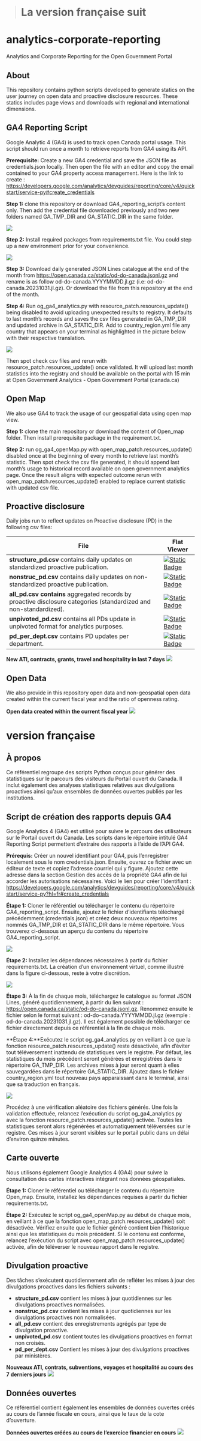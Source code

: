 > # **La version française suit**

# **analytics-corporate-reporting**

Analytics and Corporate Reporting for the Open Government Portal

## **About**

This repository contains python scripts developed to generate statics on the user journey on open data and proactive disclosure resources. These statics includes page views and downloads with regional and international dimensions.

## **GA4 Reporting Script**

Google Analytic 4 (GA4) is used to track open Canada portal usage. This script should run once a month to retrieve reports from GA4 using its API. 

**Prerequisite:** Create a new GA4 credential and save the JSON file as credentials.json locally. Then open the file  with an editor and copy the email contained to your GA4 property access management. Here is the link to create :  https://developers.google.com/analytics/devguides/reporting/core/v4/quickstart/service-py#create_credentials

**Step 1:** clone this repository or download GA4_reporting_script’s content only. Then add the credential file downloaded previously and two new folders named GA_TMP_DIR and GA_STATIC_DIR in the same folder. 

![
  ](https://github.com/open-data/analytics-corporate-reporting/blob/main/GA4_reporting_script.png)

**Step 2:** Install required packages from requirements.txt file. You could step up a new environment prior for your convenience. 

 ![
](https://github.com/open-data/analytics-corporate-reporting/blob/main/ga_venv_requirement.png)

**Step 3:** Download daily generated JSON Lines catalogue at the end of  the month from https://open.canada.ca/static/od-do-canada.jsonl.gz  and rename is as follow od-do-canada.YYYYMMDD.jl.gz (i.e: od-do-canada.20231031.jl.gz). Or download the file from this repository at the end of the month.

**Step 4:** Run og_ga4_analytics.py with resource_patch.resources_update() being disabled to avoid uploading unexpected results to registry. It defaults to last month’s records and saves the csv files generated in GA_TMP_DIR and updated archive in GA_STATIC_DIR. Add to country_region.yml file any country that appears on your terminal as highlighted in the picture below with their respective translation. 

 ![
](https://github.com/open-data/analytics-corporate-reporting/blob/main/new_country.PNG)

Then spot check csv files and rerun with resource_patch.resources_update() once validated. It will upload last month statistics into the registry and should be available on the portal with 15 min at Open Government Analytics - Open Government Portal (canada.ca)

## **Open Map**
We also use GA4 to track the usage of our geospatial data using open map view. 

**Step 1:** clone the main repository or download the content of Open_map folder. Then install prerequisite package in the requirement.txt. 

**Step 2:** run og_ga4_openMap.py with open_map_patch.resources_update() disabled once at the beginning of every month to retrieve last month’s statistic. Then spot check the csv file generated, it should append last month’s usage to historical record available on open government analytics page. Once the result aligns with expected outcome rerun with open_map_patch.resources_update() enabled to replace current statistic with updated csv file. 

## **Proactive disclosure**
Daily jobs run to reflect updates on Proactive disclosure (PD) in the following csv files:

| File | Flat Viewer |
|--|--|
|**structure_pd.csv**  contains daily updates on standardized proactive publication.  | [![Static Badge](https://img.shields.io/badge/Open%20in%20Flatdata%20Viewer-FF00E8?style=for-the-badge&logo=github&logoColor=black)](https://flatgithub.com/open-data/analytics-corporate-reporting?filename=Corporate_reporting%2Fpd_count%2Fstructure_pd.csv)|
|**nonstruc_pd.csv** contains daily updates on non-standardized proactive publication.|[![Static Badge](https://img.shields.io/badge/Open%20in%20Flatdata%20Viewer-FF00E8?style=for-the-badge&logo=github&logoColor=black)](https://flatgithub.com/open-data/analytics-corporate-reporting?filename=Corporate_reporting%2Fpd_count%2Fnonstruc_pd.csv)|
|**all_pd.csv contains** aggregated records by proactive disclosure categories (standardized and non-standardized).|[![Static Badge](https://img.shields.io/badge/Open%20in%20Flatdata%20Viewer-FF00E8?style=for-the-badge&logo=github&logoColor=black)](https://flatgithub.com/open-data/analytics-corporate-reporting?filename=Corporate_reporting%2Fpd_count%2Fall_pd.csv)|
|**unpivoted_pd.csv**  contains all PDs update in unpivoted format for analytics purposes.|[![Static Badge](https://img.shields.io/badge/Open%20in%20Flatdata%20Viewer-FF00E8?style=for-the-badge&logo=github&logoColor=black)](https://flatgithub.com/open-data/analytics-corporate-reporting?filename=Corporate_reporting%2Fpd_count%2Funpivoted_pd.csv)|
|**pd_per_dept.csv** contains PD updates per department.|[![Static Badge](https://img.shields.io/badge/Open%20in%20Flatdata%20Viewer-FF00E8?style=for-the-badge&logo=github&logoColor=black)](https://flatgithub.com/open-data/analytics-corporate-reporting?filename=Corporate_reporting%2Fpd_count%2Fpd_per_dept.csv)|

**New ATI, contracts, grants, travel and hospitality in last 7 days**
![
](https://github.com/open-data/analytics-corporate-reporting/blob/main/PD_plot.svg)

## **Open Data**
We also provide in this repository open data and non-geospatial open data created within the current fiscal year and the ratio of openness rating.

**Open data created within the current fiscal year**
![
](https://github.com/open-data/analytics-corporate-reporting/blob/main/opendata.svg)

# **version française**

## **À propos**

Ce référentiel regroupe des scripts Python conçus pour générer des statistiques sur le parcours des visiteurs du Portail ouvert du Canada. Il inclut également des analyses statistiques relatives aux divulgations proactives ainsi qu’aux ensembles de données ouvertes publiés par les institutions.

## **Script de création des rapports depuis GA4**

Google Analytics 4 (GA4) est utilisé pour suivre le parcours des utilisateurs sur le Portail ouvert du Canada. Les scripts dans le répertoire intitulé GA4 Reporting Script permettent d’extraire des rapports à l’aide de l’API GA4.

**Prérequis:** Créer un nouvel identifiant pour GA4, puis l’enregistrer localement sous le nom credentials.json. Ensuite, ouvrez ce fichier avec un éditeur de texte et copiez l’adresse courriel qui y figure. Ajoutez cette adresse dans la section Gestion des accès de la propriété GA4 afin de lui accorder les autorisations nécessaires. Voici le lien pour créer l’identifiant : https://developers.google.com/analytics/devguides/reporting/core/v4/quickstart/service-py?hl=fr#create_credentials

**Étape 1:** Cloner le référentiel ou télécharger le contenu du répertoire GA4_reporting_script. Ensuite, ajoutez le fichier d’identifiants téléchargé précédemment (credentials.json) et créez deux nouveaux répertoires nommés GA_TMP_DIR et GA_STATIC_DIR dans le même répertoire.
Vous trouverez ci-dessous un aperçu du contenu du répertoire GA4_reporting_script.
 
![
  ](https://github.com/open-data/analytics-corporate-reporting/blob/main/GA4_reporting_script.png)

**Étape 2:** Installez les dépendances nécessaires à partir du fichier requirements.txt. La création d’un environnement virtuel, comme illustré dans la figure ci-dessous, reste à votre discrétion.
 
 
 ![
](https://github.com/open-data/analytics-corporate-reporting/blob/main/ga_venv_requirement.png)

**Étape 3:** À la fin de chaque mois, téléchargez le catalogue au format JSON Lines, généré quotidiennement, à partir du lien suivant : https://open.canada.ca/static/od-do-canada.jsonl.gz. Renommez ensuite le fichier selon le format suivant : od-do-canada.YYYYMMDD.jl.gz (exemple : od-do-canada.20231031.jl.gz). Il est également possible de télécharger ce fichier directement depuis ce référentiel à la fin de chaque mois.

**Étape 4:**Exécutez le script og_ga4_analytics.py en veillant à ce que la fonction resource_patch.resources_update() reste désactivée, afin d’éviter tout téléversement inattendu de statistiques vers le registre. Par défaut, les statistiques du mois précédent seront générées et enregistrées dans le répertoire GA_TMP_DIR. Les archives mises à jour seront quant à elles sauvegardées dans le répertoire GA_STATIC_DIR. Ajoutez dans le fichier country_region.yml tout nouveau pays apparaissant dans le terminal, ainsi que sa traduction en français.

 ![
](https://github.com/open-data/analytics-corporate-reporting/blob/main/new_country.PNG)

Procédez à une vérification aléatoire des fichiers générés. Une fois la validation effectuée, relancez l’exécution du script og_ga4_analytics.py avec la fonction resource_patch.resources_update() activée. Toutes les statistiques seront alors régénérées et automatiquement téléversées sur le registre. Ces mises à jour seront visibles sur le portail public dans un délai d’environ quinze minutes.

## **Carte ouverte**

Nous utilisons également Google Analytics 4 (GA4) pour suivre la consultation des cartes interactives intégrant nos données géospatiales.

**Étape 1:**  Cloner le référentiel ou télécharger le contenu du répertoire Open_map. Ensuite, installez les dépendances requises à partir du fichier requirements.txt.

**Étape 2:** Exécutez le script og_ga4_openMap.py au début de chaque mois, en veillant à ce que la fonction open_map_patch.resources_update() soit désactivée. Vérifiez ensuite que le fichier généré contient bien l’historique ainsi que les statistiques du mois précédent. Si le contenu est conforme, relancez l’exécution du script avec open_map_patch.resources_update() activée, afin de téléverser le nouveau rapport dans le registre.

## **Divulgation proactive**

Des tâches s’exécutent quotidiennement afin de refléter les mises à jour des divulgations proactives dans les fichiers suivants :
-	**structure_pd.csv**  contient les mises à jour quotidiennes sur les divulgations proactives normalisées. 
-	**nonstruc_pd.csv** contient les mises à jour quotidiennes sur les divulgations proactives non normalisées.
-	**all_pd.csv**  contient des enregistrements agrégés par type de divulgation proactive.
-	**unpivoted_pd.csv**  contient toutes les divulgations proactives en format non croisés. 
-	**pd_per_dept.csv** Contient les mises à jour des divulgations proactives par ministères.

**Nouveaux ATI, contrats, subventions, voyages et hospitalité au cours des 7 derniers jours**
![
](https://github.com/open-data/analytics-corporate-reporting/blob/main/PD_plot.svg)


## **Données ouvertes**
Ce référentiel contient également les ensembles de données ouvertes créés au cours de l’année fiscale en cours, ainsi que le taux de la cote d’ouverture.

**Données ouvertes créées au cours de l’exercice financier en cours**
![
](https://github.com/open-data/analytics-corporate-reporting/blob/main/opendata.svg)
